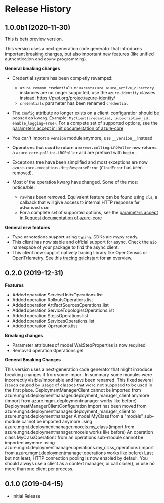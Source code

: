# Release History

## 1.0.0b1 (2020-11-30)

This is beta preview version.

This version uses a next-generation code generator that introduces important breaking changes, but also important new features (like unified authentication and async programming).

**General breaking changes**

- Credential system has been completly revamped:

  - `azure.common.credentials` or `msrestazure.azure_active_directory` instances are no longer supported, use the `azure-identity` classes instead: https://pypi.org/project/azure-identity/
  - `credentials` parameter has been renamed `credential`

- The `config` attribute no longer exists on a client, configuration should be passed as kwarg. Example: `MyClient(credential, subscription_id, enable_logging=True)`. For a complete set of
  supported options, see the [parameters accept in init documentation of azure-core](https://github.com/Azure/azure-sdk-for-python/blob/master/sdk/core/azure-core/CLIENT_LIBRARY_DEVELOPER.md#available-policies)
- You can't import a `version` module anymore, use `__version__` instead
- Operations that used to return a `msrest.polling.LROPoller` now returns a `azure.core.polling.LROPoller` and are prefixed with `begin_`.
- Exceptions tree have been simplified and most exceptions are now `azure.core.exceptions.HttpResponseError` (`CloudError` has been removed).
- Most of the operation kwarg have changed. Some of the most noticeable:

  - `raw` has been removed. Equivalent feature can be found using `cls`, a callback that will give access to internal HTTP response for advanced user
  - For a complete set of
  supported options, see the [parameters accept in Request documentation of azure-core](https://github.com/Azure/azure-sdk-for-python/blob/master/sdk/core/azure-core/CLIENT_LIBRARY_DEVELOPER.md#available-policies)

**General new features**

- Type annotations support using `typing`. SDKs are mypy ready.
- This client has now stable and official support for async. Check the `aio` namespace of your package to find the async client.
- This client now support natively tracing library like OpenCensus or OpenTelemetry. See this [tracing quickstart](https://github.com/Azure/azure-sdk-for-python/tree/master/sdk/core/azure-core-tracing-opentelemetry) for an overview.

## 0.2.0 (2019-12-31)

**Features**

  - Added operation ServiceUnitsOperations.list
  - Added operation RolloutsOperations.list
  - Added operation ArtifactSourcesOperations.list
  - Added operation ServiceTopologiesOperations.list
  - Added operation StepsOperations.list
  - Added operation ServicesOperations.list
  - Added operation Operations.list

**Breaking changes**

  - Parameter attributes of model WaitStepProperties is now required
  - Removed operation Operations.get

**General Breaking Changes**

This version uses a next-generation code generator that might introduce
breaking changes if from some import. In summary, some modules were
incorrectly visible/importable and have been renamed. This fixed several
issues caused by usage of classes that were not supposed to be used in
the first place. DeploymentManagerClient cannot be imported from
azure.mgmt.deploymentmanager.deployment_manager_client anymore (import
from azure.mgmt.deploymentmanager works like before)
DeploymentManagerClientConfiguration import has been moved from
azure.mgmt.deploymentmanager.deployment_manager_client to
azure.mgmt.deploymentmanager A model MyClass from a "models" sub-module
cannot be imported anymore using
azure.mgmt.deploymentmanager.models.my_class (import from
azure.mgmt.deploymentmanager.models works like before) An operation
class MyClassOperations from an operations sub-module cannot be imported
anymore using
azure.mgmt.deploymentmanager.operations.my_class_operations (import
from azure.mgmt.deploymentmanager.operations works like before) Last but
not least, HTTP connection pooling is now enabled by default. You should
always use a client as a context manager, or call close(), or use no
more than one client per process.

## 0.1.0 (2019-04-15)

  - Initial Release
